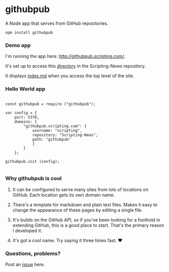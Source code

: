 # githubpub

A Node app that serves from GitHub repositories.

`npm install githubpub`

### Demo app

I'm running the app here: http://githubpub.scripting.com/.

It's set up to access this <a href="https://github.com/scripting/Scripting-News/tree/master/githubpub">directory</a> in the Scripting-News repository. 

It displays <a href="https://github.com/scripting/Scripting-News/blob/master/githubpub/index.md">index.md</a> when you access the top level of the site.

### Hello World app

~~~~

const githubpub = require ("githubpub");

var config = {
	port: 5376,
	domains: {
		"githubpub.scripting.com": {
			username: "scripting",
			repository: "Scripting-News",
			path: "githubpub"
			}
		}
	};

githubpub.init (config);


~~~~

### Why githubpub is cool

1. It can be configured to serve many sites from lots of locations on GitHub. Each location gets its own domain name. 

2. There's a template for markdown and plain text files. Makes it easy to change the appearance of these pages by editing a single file.

3. It's builds on the GitHub API, so if you've been looking for a foothold in extending GitHub, this is a good place to start. That's the primary reason I developed it.

4. It's got a cool name. Try saying it three times fast. :heart:

### Questions, problems?

Post an <a href="https://github.com/scripting/githubpub/issues">issue</a> here. 


